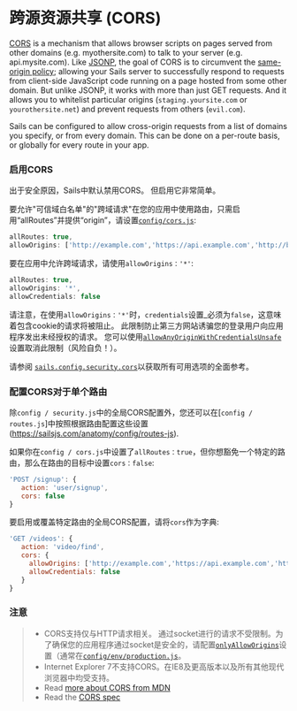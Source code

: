 # 跨源资源共享 (CORS)

<!--
Every Sails app comes ready to handle AJAX requests from a web page on the same domain.  But what if you need to handle AJAX requests
originating from other domains?
-->

[CORS](http://en.wikipedia.org/wiki/Cross-origin_resource_sharing) is a mechanism that allows browser scripts on pages served from other domains (e.g. myothersite.com) to talk to your server (e.g. api.mysite.com).  Like [JSONP](https://en.wikipedia.org/wiki/JSONP), the goal of CORS is to circumvent the [same-origin policy](http://en.wikipedia.org/wiki/Same-origin_policy); allowing your Sails server to successfully respond to requests from client-side JavaScript code running on a page hosted from some other domain.  But unlike JSONP, it works with more than just GET requests.  And it allows you to whitelist particular origins (`staging.yoursite.com` or `yourothersite.net`) and prevent requests from others (`evil.com`).

Sails can be configured to allow cross-origin requests from a list of domains you specify, or from every domain.  This can be done on a per-route basis, or globally for every route in your app.

### 启用CORS

出于安全原因，Sails中默认禁用CORS。 但启用它非常简单。

要允许"可信域白名单"的"跨域请求"在您的应用中使用路由，只需启用“allRoutes”并提供“origin”，请设置[`config/cors.js`](https://sailsjs.com/docs/reference/configuration/sails-config-cors):

```javascript
allRoutes: true,
allowOrigins: ['http://example.com','https://api.example.com','http://blog.example.com:1337','https://foo.com:8888']
```

要在应用中允许跨域请求，请使用`allowOrigins：'*'`:

```javascript
allRoutes: true,
allowOrigins: '*',
allowCredentials: false
```
请注意，在使用`allowOrigins：'*'`时，`credentials`设置_必须为`false`，这意味着包含cookie的请求将被阻止。 此限制防止第三方网站诱骗您的登录用户向应用程序发出未经授权的请求。 您可以使用[`allowAnyOriginWithCredentialsUnsafe`](https://sailsjs.com/docs/reference/configuration/sails-config-security-cors)设置取消此限制（风险自负！）。


请参阅 [`sails.config.security.cors`](https://sailsjs.com/documentation/reference/configuration/sails-config-security-cors)以获取所有可用选项的全面参考。


### 配置CORS对于单个路由
除`config / security.js`中的全局CORS配置外，您还可以在[`config / routes.js`]中按照根据路由配置这些设置(https://sailsjs.com/anatomy/config/routes-js).

如果你在`config / cors.js`中设置了`allRoutes：true`，但你想豁免一个特定的路由，那么在路由的目标中设置`cors：false`:

```javascript
'POST /signup': {
   action: 'user/signup',
   cors: false
}
```

要启用或覆盖特定路由的全局CORS配置，请将`cors`作为字典:

```javascript
'GET /videos': {
   action: 'video/find',
   cors: {
     allowOrigins: ['http://example.com','https://api.example.com','http://blog.example.com:1337','https://foo.com:8888'],
     allowCredentials: false
   }
}
```

### 注意

> + CORS支持仅与HTTP请求相关。 通过socket进行的请求不受限制。为了确保您的应用程序通过socket是安全的，请配置[`onlyAllowOrigins`](https://sailsjs.com/documentation/reference/configuration/sails-config-sockets)设置（通常在[`config/env/production.js`](https://sailsjs.com/documentation/anatomy/config/env/production-js)。
> + Internet Explorer 7不支持CORS。在IE8及更高版本以及所有其他现代浏览器中均受支持。
> + Read [more about CORS from MDN](https://developer.mozilla.org/en-US/docs/Web/HTTP/Access_control_CORS)
> + Read the [CORS spec](https://www.w3.org/TR/cors/)

<docmeta name="displayName" value="CORS">
